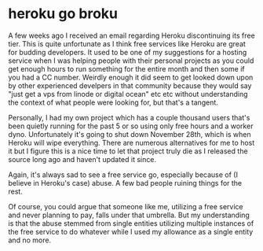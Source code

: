 # heroku go broku

A few weeks ago I received an email regarding Heroku discontinuing its free tier.
This is quite unfortunate as I think free services like Heroku are great for budding
developers. It used to be one of my suggestions for a hosting service when I was
helping people with their personal projects as you could get enough hours to run
something for the entire month and then some if you had a CC number. Weirdly enough
it did seem to get looked down upon by other experienced develpers in that community
because they would say "just get a vps from linode or digital ocean" etc etc without
understanding the context of what people were looking for, but that's a tangent.

Personally, I had my own project which has a couple thousand users that's been quietly
running for the past 5 or so using only free hours and a worker dyno. Unfortunately
it's going to shut down November 28th, which is when Heroku will wipe everything.
There are numerous alternatives for me to host it but I figure this is a nice time
to let that project truly die as I released the source long ago and haven't updated
it since.

Again, it's always sad to see a free service go, especially because of (I believe
in Heroku's case) abuse. A few bad people ruining things for the rest.

Of course, you could argue that someone like me, utilizing a free service and
never planning to pay, falls under that umbrella. But my understanding is that
the abuse stemmed from single entities utilizing multiple instances of the free
service to do whatever while I used my allowance as a single entity and no more.
